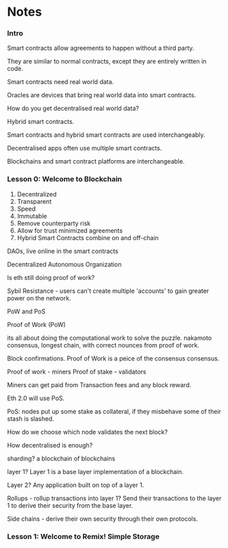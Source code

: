 # Notes

### Intro

Smart contracts allow agreements to happen without a third party.

They are similar to normal contracts, except they are entirely written in code.

Smart contracts need real world data.

Oracles are devices that bring real world data into smart contracts.

How do you get decentralised real world data?

Hybrid smart contracts.

Smart contracts and hybrid smart contracts are used interchangeably.

Decentralised apps often use multiple smart contracts.

Blockchains and smart contract platforms are interchangeable.

### Lesson 0: Welcome to Blockchain
1. Decentralized
2. Transparent
3. Speed
4. Immutable
5. Remove counterparty risk
6. Allow for trust minimized agreements
7. Hybrid Smart Contracts combine on and off-chain

DAOs, live online in the smart contracts

Decentralized Autonomous Organization

Is eth still doing proof of work?

Sybil Resistance - users can't create multiple 'accounts' to gain greater power on the network.

PoW and PoS

Proof of Work (PoW)

its all about doing the computational work to solve the puzzle. 
nakamoto consensus, longest chain, with correct nounces from proof of work. 

Block confirmations. Proof of Work is a peice of the consensus consensus. 

Proof of work - miners
Proof of stake - validators

Miners can get paid from Transaction fees and any block reward.

Eth 2.0 will use PoS. 

PoS: nodes put up some stake as collateral, if they misbehave some of their stash is slashed.

How do we choose which node validates the next block?

How decentralised is enough?

sharding? a blockchain of blockchains

layer 1? Layer 1 is a base layer implementation of a blockchain.

Layer 2? Any application built on top of a layer 1.

Rollups - rollup transactions into layer 1? Send their transactions to the layer 1 to derive their security from the base layer.

Side chains - derive their own security through their own protocols. 



### Lesson 1: Welcome to Remix! Simple Storage
